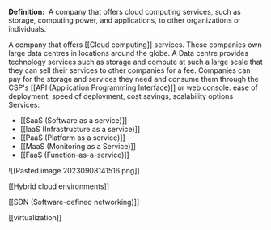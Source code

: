 **Definition:** 
 A company that offers cloud computing services, such as storage, computing power, and applications, to other organizations or individuals.

A company that offers [[Cloud computing]] services. These companies own large data centres in locations around the globe. A Data centre provides technology services such as storage and compute at such a large scale that they can sell their services to other companies for a fee. Companies can pay for the storage and services they need and consume them through the CSP's [[API (Application Programming Interface)]] or web console.
ease of deployment, speed of deployment, cost savings, scalability options
Services:
- [[SaaS (Software as a service)]] 
- [[IaaS (Infrastructure as a service)]]
- [[PaaS (Platform as a service)]]
- [[MaaS (Monitoring as a Service)]]
- [[FaaS (Function-as-a-service)]]

![[Pasted image 20230908141516.png]]

[[Hybrid cloud environments]]

[[SDN (Software-defined networking)]]

[[virtualization]]